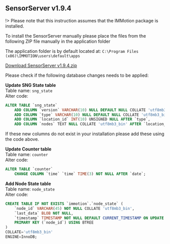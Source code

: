 ## SensorServer v1.9.4

!> Please note that this instruction assumes that the IMMotion package is installed.

To install the SensorServer manually please place the files from the following ZIP file manually in the application folder<br>

The application folder is by default located at: `C:\Program Files (x86)\IMMOTION\users\default\apps`

[Download SensorServer v1.9.4.zip](https://support.imbuildings.com/docs/support-info/downloads/SensorServer%20v1.9.4.zip)

Please check if the following database changes needs to be applied:

**Update SNG State table**<br>
Table name: `sng_state`<br>
Alter code:
```SQL
ALTER TABLE `sng_state`
	ADD COLUMN `version` VARCHAR(10) NULL DEFAULT NULL COLLATE 'utf8mb3_bin' AFTER `added`,
	ADD COLUMN `type` VARCHAR(10) NULL DEFAULT NULL COLLATE 'utf8mb3_bin' AFTER `version`,
	ADD COLUMN `location_id` INT(10) UNSIGNED NULL AFTER `type`,
	ADD COLUMN `nodes` TEXT NULL COLLATE 'utf8mb3_bin' AFTER `location_id`;

```
If these new columns do not exist in your installation please add these using the code above.

**Update Counter table**<br>
Table name: `counter`<br>
Alter code:
```SQL
ALTER TABLE `counter`
	CHANGE COLUMN `time` `time` TIME(3) NOT NULL AFTER `date`;
```


**Add Node State table**<br>
Table name: `node_state`<br>
Alter code:
```SQL
CREATE TABLE IF NOT EXISTS `immotion`.`node_state` (
	`node_id` VARCHAR(45) NOT NULL COLLATE 'utf8mb3_bin',
	`last_data` BLOB NOT NULL,
	`timestamp` TIMESTAMP NOT NULL DEFAULT CURRENT_TIMESTAMP ON UPDATE CURRENT_TIMESTAMP,
	PRIMARY KEY (`node_id`) USING BTREE
)
COLLATE='utf8mb3_bin'
ENGINE=InnoDB;

```
